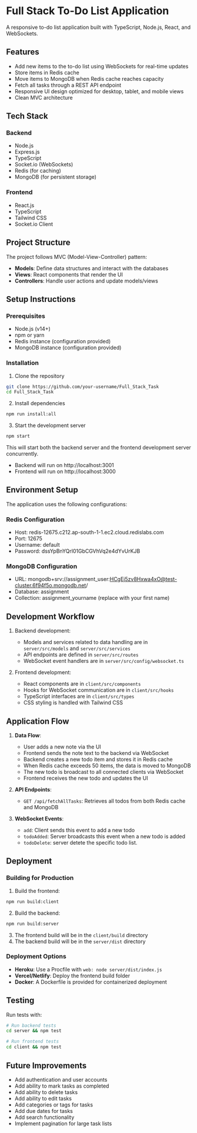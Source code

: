# Full Stack To-Do List Application

A responsive to-do list application built with TypeScript, Node.js, React, and WebSockets.

## Features

- Add new items to the to-do list using WebSockets for real-time updates
- Store items in Redis cache
- Move items to MongoDB when Redis cache reaches capacity
- Fetch all tasks through a REST API endpoint
- Responsive UI design optimized for desktop, tablet, and mobile views
- Clean MVC architecture

## Tech Stack

### Backend
- Node.js
- Express.js
- TypeScript
- Socket.io (WebSockets)
- Redis (for caching)
- MongoDB (for persistent storage)

### Frontend
- React.js
- TypeScript
- Tailwind CSS
- Socket.io Client

## Project Structure

The project follows MVC (Model-View-Controller) pattern:

- **Models**: Define data structures and interact with the databases
- **Views**: React components that render the UI
- **Controllers**: Handle user actions and update models/views

## Setup Instructions

### Prerequisites
- Node.js (v14+)
- npm or yarn
- Redis instance (configuration provided)
- MongoDB instance (configuration provided)

### Installation

1. Clone the repository
```bash
git clone https://github.com/your-username/Full_Stack_Task
cd Full_Stack_Task
```

2. Install dependencies
```bash
npm run install:all
```

3. Start the development server
```bash
npm start
```

This will start both the backend server and the frontend development server concurrently.

- Backend will run on http://localhost:3001
- Frontend will run on http://localhost:3000

## Environment Setup

The application uses the following configurations:

### Redis Configuration
- Host: redis-12675.c212.ap-south-1-1.ec2.cloud.redislabs.com
- Port: 12675
- Username: default
- Password: dssYpBnYQrl01GbCGVhVq2e4dYvUrKJB

### MongoDB Configuration
- URL: mongodb+srv://assignment_user:HCgEj5zv8Hxwa4xO@test-cluster.6f94f5o.mongodb.net/
- Database: assignment
- Collection: assignment_yourname (replace with your first name)

## Development Workflow

1. Backend development:
   - Models and services related to data handling are in `server/src/models` and `server/src/services`
   - API endpoints are defined in `server/src/routes`
   - WebSocket event handlers are in `server/src/config/websocket.ts`

2. Frontend development:
   - React components are in `client/src/components`
   - Hooks for WebSocket communication are in `client/src/hooks`
   - TypeScript interfaces are in `client/src/types`
   - CSS styling is handled with Tailwind CSS

## Application Flow

1. **Data Flow**:
   - User adds a new note via the UI
   - Frontend sends the note text to the backend via WebSocket
   - Backend creates a new todo item and stores it in Redis cache
   - When Redis cache exceeds 50 items, the data is moved to MongoDB
   - The new todo is broadcast to all connected clients via WebSocket
   - Frontend receives the new todo and updates the UI

2. **API Endpoints**:
   - `GET /api/fetchAllTasks`: Retrieves all todos from both Redis cache and MongoDB

3. **WebSocket Events**:
   - `add`: Client sends this event to add a new todo
   - `todoAdded`: Server broadcasts this event when a new todo is added
   - `todoDelete`: server detete the specific todo list.

## Deployment

### Building for Production

1. Build the frontend:
```bash
npm run build:client
```

2. Build the backend:
```bash
npm run build:server
```

3. The frontend build will be in the `client/build` directory
4. The backend build will be in the `server/dist` directory

### Deployment Options

- **Heroku**: Use a Procfile with `web: node server/dist/index.js`
- **Vercel/Netlify**: Deploy the frontend build folder
- **Docker**: A Dockerfile is provided for containerized deployment

## Testing

Run tests with:
```bash
# Run backend tests
cd server && npm test

# Run frontend tests
cd client && npm test
```

## Future Improvements

- Add authentication and user accounts
- Add ability to mark tasks as completed
- Add ability to delete tasks
- Add ability to edit tasks
- Add categories or tags for tasks
- Add due dates for tasks
- Add search functionality
- Implement pagination for large task lists
